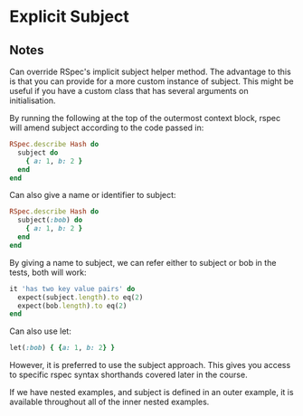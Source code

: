 # Explicit Subject

## Notes

Can override RSpec's implicit subject helper method. The advantage to this is that you can provide for a more custom instance of subject. This might be useful if you have a custom class that has several arguments on initialisation.

By running the following at the top of the outermost context block, rspec will amend subject according to the code passed in:

```ruby
RSpec.describe Hash do
  subject do
    { a: 1, b: 2 }
  end
end
```

Can also give a name or identifier to subject:

```ruby
RSpec.describe Hash do
  subject(:bob) do
    { a: 1, b: 2 }
  end
end
```

By giving a name to subject, we can refer either to subject or bob in the tests, both will work:

```ruby
it 'has two key value pairs' do
  expect(subject.length).to eq(2)
  expect(bob.length).to eq(2)
end
```

Can also use let:

```ruby
let(:bob) { {a: 1, b: 2} }
```

However, it is preferred to use the subject approach. This gives you access to specific rspec syntax shorthands covered later in the course.

If we have nested examples, and subject is defined in an outer example, it is available throughout all of the inner nested examples.
